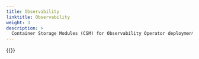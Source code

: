 ```yaml
---
title: Observability
linktitle: Observability
weight: 3
description: >
  Container Storage Modules (CSM) for Observability Operator deployment
--- 
```


{{<include file="content/v1/getting-started/installation/operator/openshift_modules/observability.md" Var="powerflex" labels="vxflexos" hideClasses="1">}}